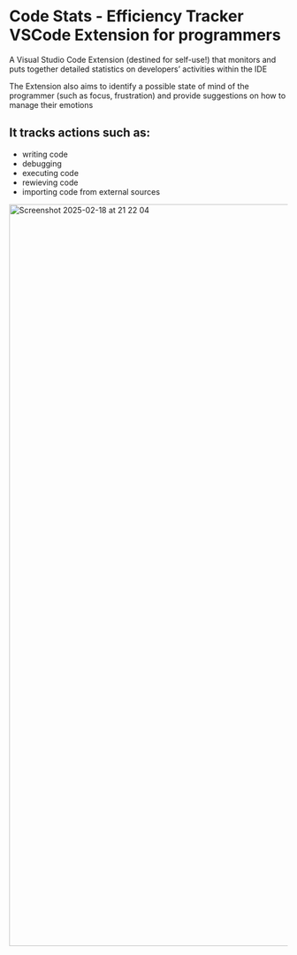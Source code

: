 # Code Stats - Efficiency Tracker VSCode Extension for programmers 

A Visual Studio Code Extension (destined for self-use!) that monitors and puts together detailed statistics on developers’ activities within the IDE

The Extension also aims to identify a possible state of mind of the programmer (such as focus, frustration) and provide suggestions on how to manage their emotions

## It tracks actions such as:
- writing code
- debugging
- executing code
- rewieving code
- importing code from external sources

<img width="1341" alt="Screenshot 2025-02-18 at 21 22 04" src="https://github.com/user-attachments/assets/a730050a-a16c-4cd7-839d-4e37cf217aa2" />
